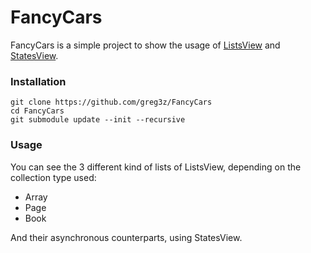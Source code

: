 # FancyCars

FancyCars is a simple project to show the usage of [ListsView](https://github.com/greg3z/ListsView) and [StatesView](https://github.com/greg3z/StatesView).

### Installation

```
git clone https://github.com/greg3z/FancyCars
cd FancyCars
git submodule update --init --recursive
```

### Usage

You can see the 3 different kind of lists of ListsView, depending on the collection type used: 

- Array
- Page
- Book

And their asynchronous counterparts, using StatesView.
